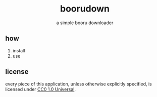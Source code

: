 # <center> boorudown </center>
<center> a simple booru downloader </center>

## how

1. install
2. use

## license

every piece of this application, unless otherwise explicitly specified, is
licensed under [CC0 1.0 Universal](LICENSE.md).

